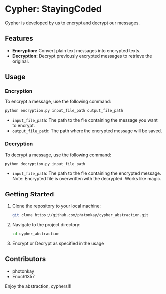 # Cypher: StayingCoded

Cypher is developed by us to encrypt and decrypt our messages.

## Features
- **Encryption:** Convert plain text messages into encrypted texts.
- **Decryption:** Decrypt previously encrypted messages to retrieve the original.

## Usage

### Encryption
To encrypt a message, use the following command:

```bash
python encryption.py input_file_path output_file_path
```

- `input_file_path`: The path to the file containing the message you want to encrypt.
- `output_file_path`: The path where the encrypted message will be saved.

### Decryption
To decrypt a message, use the following command:

```bash
python decryption.py input_file_path
```

- `input_file_path`: The path to the file containing the encrypted message.
Note: Encrypted file is overwritten with the decrypted. Works like magic.

## Getting Started

1. Clone the repository to your local machine:

    ```bash
    git clone https://github.com/photonkay/cypher_abstraction.git
    ```

2. Navigate to the project directory:

    ```bash
    cd cypher_abstraction
    ```

3. Encrypt or Decrypt as specified in the usage


## Contributors
- photonkay
- Enoch1357 

Enjoy the abstraction, cyphers!!!